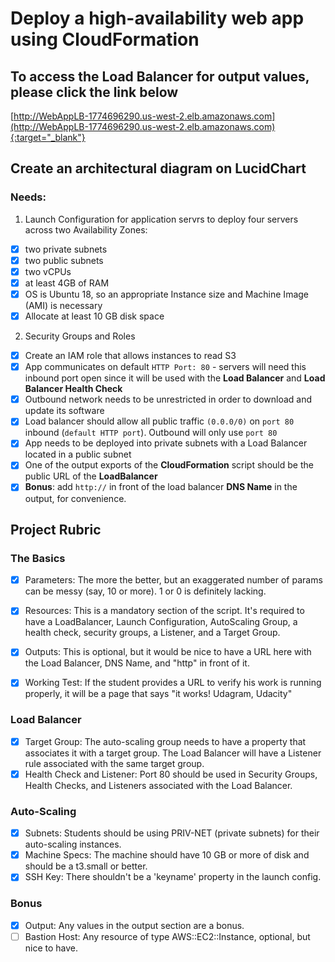 # Deploy a high-availability web app using CloudFormation

## To access the Load Balancer for output values, please click the link below
[http://WebAppLB-1774696290.us-west-2.elb.amazonaws.com](http://WebAppLB-1774696290.us-west-2.elb.amazonaws.com){:target="_blank"}

## Create an architectural diagram on LucidChart
### Needs:

1. Launch Configuration for application servrs to deploy four servers across two Availability Zones:
- [x] two private subnets
- [x] two public subnets
- [x] two vCPUs
- [x] at least 4GB of RAM
- [x] OS is Ubuntu 18, so an appropriate Instance size and Machine Image (AMI) is necessary
- [x] Allocate at least 10 GB disk space

2. Security Groups and Roles
- [x] Create an IAM role that allows instances to read S3
- [x] App communicates on default `HTTP Port: 80` - servers will need this inbound port open since it will be used with the **Load Balancer** and **Load Balancer Health Check**
- [x] Outbound network needs to be unrestricted in order to download and update its software
- [x] Load balancer should allow all public traffic `(0.0.0/0)` on `port 80` inbound (`default HTTP port`). Outbound will only use `port 80`
- [x] App needs to be deployed into private subnets with a Load Balancer located in a public subnet
- [x] One of the output exports of the **CloudFormation** script should be the public URL of the **LoadBalancer**
- [x] **Bonus**: add `http://` in front of the load balancer **DNS Name** in the output, for convenience.

## Project Rubric

### The Basics
- [x] Parameters: The more the better, but an exaggerated number of params can be messy (say, 10 or more). 1 or 0 is definitely lacking.
- [x] Resources: This is a mandatory section of the script. It's required to have a LoadBalancer, Launch Configuration, AutoScaling Group, a health check, security groups, a Listener, and a Target Group.
- [x] Outputs: This is optional, but it would be nice to have a URL here with the Load Balancer, DNS Name, and "http" in front of it.

- [x] Working Test: If the student provides a URL to verify his work is running properly, it will be a page that says "it works! Udagram, Udacity"

### Load Balancer
- [x] Target Group: The auto-scaling group needs to have a property that associates it with a target group. The Load Balancer will have a Listener rule associated with the same target group.
- [x] Health Check and Listener: Port 80 should be used in Security Groups, Health Checks, and Listeners associated with the Load Balancer.

### Auto-Scaling
- [x] Subnets: Students should be using PRIV-NET (private subnets) for their auto-scaling instances.
- [x] Machine Specs: The machine should have 10 GB or more of disk and should be a t3.small or better.
- [x] SSH Key: There shouldn't be a 'keyname' property in the launch config.

### Bonus
- [x] Output: Any values in the output section are a bonus.
- [ ] Bastion Host: Any resource of type AWS::EC2::Instance, optional, but nice to have.
